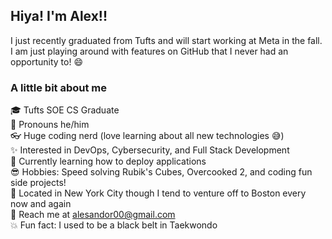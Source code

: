 ## Hiya! I'm Alex!!

I just recently graduated from Tufts and will start working at Meta in the fall. I am just playing around with features on GitHub that I never had an opportunity to! :smile:

### A little bit about me

:mortar_board: Tufts SOE CS Graduate  
:wave: Pronouns he/him  
:eyeglasses: Huge coding nerd (love learning about all new technologies :sweat_smile:)  
:sparkles: Interested in DevOps, Cybersecurity, and Full Stack Development  
:book: Currently learning how to deploy applications  
:sunglasses: Hobbies: Speed solving Rubik's Cubes, Overcooked 2, and coding fun side projects!  
:office: Located in New York City though I tend to venture off to Boston every now and again  
:e-mail: Reach me at alesandor00@gmail.com  
:boom: Fun fact: I used to be a black belt in Taekwondo 
